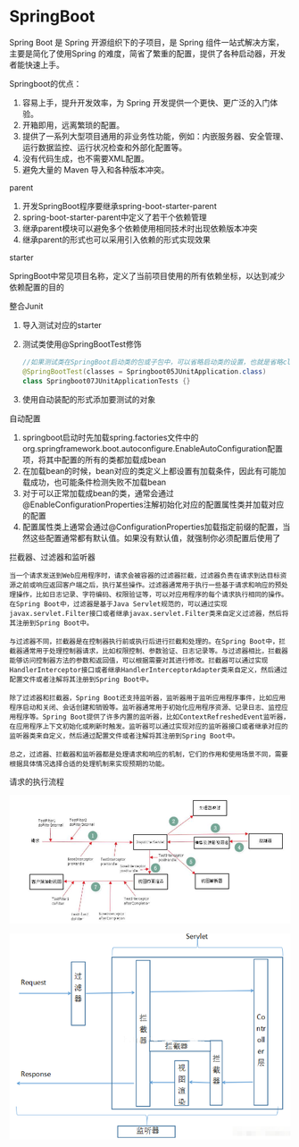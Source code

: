 # SpringBoot

Spring Boot 是 Spring 开源组织下的子项目，是 Spring 组件一站式解决方案，主要是简化了使用Spring 的难度，简省了繁重的配置，提供了各种启动器，开发者能快速上手。



Springboot的优点：

1. 容易上手，提升开发效率，为 Spring 开发提供一个更快、更广泛的入门体验。
2. 开箱即用，远离繁琐的配置。
3. 提供了一系列大型项目通用的非业务性功能，例如：内嵌服务器、安全管理、运行数据监控、运行状况检查和外部化配置等。
4. 没有代码生成，也不需要XML配置。
5. 避免大量的 Maven 导入和各种版本冲突。



parent

1. 开发SpringBoot程序要继承spring-boot-starter-parent
2. spring-boot-starter-parent中定义了若干个依赖管理
3. 继承parent模块可以避免多个依赖使用相同技术时出现依赖版本冲突
4. 继承parent的形式也可以采用引入依赖的形式实现效果



starter

SpringBoot中常见项目名称，定义了当前项目使用的所有依赖坐标，以达到减少依赖配置的目的



整合Junit

1. 导入测试对应的starter

2. 测试类使用@SpringBootTest修饰

   ~~~java
   //如果测试类在SpringBoot启动类的包或子包中，可以省略启动类的设置，也就是省略classes的设定
   @SpringBootTest(classes = Springboot05JUnitApplication.class)
   class Springboot07JUnitApplicationTests {}
   ~~~

   

3. 使用自动装配的形式添加要测试的对象







自动配置

1. springboot启动时先加载spring.factories文件中的org.springframework.boot.autoconfigure.EnableAutoConfiguration配置项，将其中配置的所有的类都加载成bean
2. 在加载bean的时候，bean对应的类定义上都设置有加载条件，因此有可能加载成功，也可能条件检测失败不加载bean
3. 对于可以正常加载成bean的类，通常会通过@EnableConfigurationProperties注解初始化对应的配置属性类并加载对应的配置
4. 配置属性类上通常会通过@ConfigurationProperties加载指定前缀的配置，当然这些配置通常都有默认值。如果没有默认值，就强制你必须配置后使用了





拦截器、过滤器和监听器

~~~text
当一个请求发送到Web应用程序时，请求会被容器的过滤器拦截，过滤器负责在请求到达目标资源之前或响应返回客户端之后，执行某些操作。过滤器通常用于执行一些基于请求和响应的预处理操作，比如日志记录、字符编码、权限验证等，可以对应用程序的每个请求执行相同的操作。在Spring Boot中，过滤器是基于Java Servlet规范的，可以通过实现javax.servlet.Filter接口或者继承javax.servlet.Filter类来自定义过滤器，然后将其注册到Spring Boot中。

与过滤器不同，拦截器是在控制器执行前或执行后进行拦截和处理的。在Spring Boot中，拦截器通常用于处理控制器请求，比如权限控制、参数验证、日志记录等。与过滤器相比，拦截器能够访问控制器方法的参数和返回值，可以根据需要对其进行修改。拦截器可以通过实现HandlerInterceptor接口或者继承HandlerInterceptorAdapter类来自定义，然后通过配置文件或者注解将其注册到Spring Boot中。

除了过滤器和拦截器，Spring Boot还支持监听器，监听器用于监听应用程序事件，比如应用程序启动和关闭、会话创建和销毁等。监听器通常用于初始化应用程序资源、记录日志、监控应用程序等。Spring Boot提供了许多内置的监听器，比如ContextRefreshedEvent监听器，在应用程序上下文初始化或刷新时触发。监听器可以通过实现对应的监听器接口或者继承对应的监听器类来自定义，然后通过配置文件或者注解将其注册到Spring Boot中。

总之，过滤器、拦截器和监听器都是处理请求和响应的机制，它们的作用和使用场景不同，需要根据具体情况选择合适的处理机制来实现预期的功能。
~~~







请求的执行流程

![l5q1ofq712](img\l5q1ofq712.png)

![8s5vicqkwv](img\8s5vicqkwv.png)



